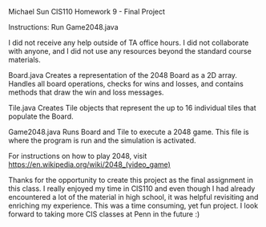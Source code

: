 Michael Sun
CIS110
Homework 9 - Final Project

Instructions: Run Game2048.java

I did not receive any help outside of TA office hours. I did not collaborate with
anyone, and I did not use any resources beyond the standard course materials.

Board.java
Creates a representation of the 2048 Board as a 2D array. Handles all board
operations, checks for wins and losses, and contains methods that draw the win and
loss messages.

Tile.java
Creates Tile objects that represent the up to 16 individual tiles that populate the
Board.

Game2048.java
Runs Board and Tile to execute a 2048 game. This file is where the program is run and
the simulation is activated.

For instructions on how to play 2048, visit
https://en.wikipedia.org/wiki/2048_(video_game)

Thanks for the opportunity to create this project as the final assignment in this
class. I really enjoyed my time in CIS110 and even though I had already encountered a
lot of the material in high school, it was helpful revisiting and enriching my
experience. This was a time consuming, yet fun project. I look forward to taking more
CIS classes at Penn in the future :)
